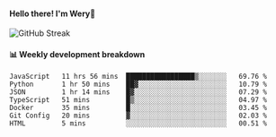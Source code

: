 #### Hello there! I'm Wery👋


![GitHub Streak](https://github-readme-streak-stats.herokuapp.com/?user=weryzebra-yue&theme=swift&hide_border=false&include_all_commits=true)



#### 📊 Weekly development breakdown
<!--START_SECTION:waka-->

```text
JavaScript   11 hrs 56 mins  █████████████████▒░░░░░░░   69.76 %
Python       1 hr 50 mins    ██▓░░░░░░░░░░░░░░░░░░░░░░   10.79 %
JSON         1 hr 14 mins    █▓░░░░░░░░░░░░░░░░░░░░░░░   07.29 %
TypeScript   51 mins         █▒░░░░░░░░░░░░░░░░░░░░░░░   04.97 %
Docker       35 mins         █░░░░░░░░░░░░░░░░░░░░░░░░   03.45 %
Git Config   20 mins         ▓░░░░░░░░░░░░░░░░░░░░░░░░   02.03 %
HTML         5 mins          ░░░░░░░░░░░░░░░░░░░░░░░░░   00.51 %
```

<!--END_SECTION:waka-->
